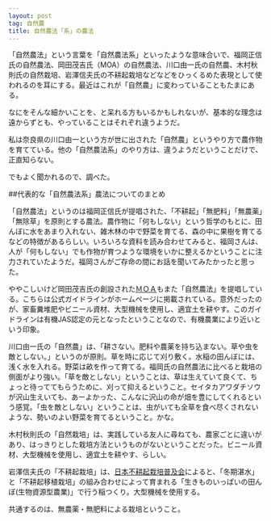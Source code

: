 ```yaml
---
layout: post
tag: 自然農
title: 自然農法「系」の農法
---
```

「自然農法」という言葉を「自然農法系」といったような意味合いで、福岡正信氏の自然農法、岡田茂吉氏（MOA）の自然農法、川口由一氏の自然農、木村秋則氏の自然栽培、岩澤信夫氏の不耕起栽培などなどをひっくるめた表現として使われるのを耳にする。最近はこれが「自然農」に変わっていることもたまにある。

なにをそんな細かいことを、と呆れる方もいるかもしれないが、基本的な理念は遠からずとも、やっていることはそれぞれ違うようだ。

私は奈良県の川口由一という方が世に出された「自然農」というやり方で農作物を育てている。他の「自然農法系」のやり方は、違うようだということだけで、正直知らない。

でもよく聞かれるので、調べた。


##代表的な「自然農法系」農法についてのまとめ

「自然農法」というのは福岡正信氏が提唱された、「不耕起」「無肥料」「無農薬」「無除草」を原則とする農法。農作物に「何もしない」という哲学のもとに、田んぼに水をあまり入れない、雑木林の中で野菜を育てる、森の中に果樹を育てるなどの特徴があるらしい。いろいろな資料を読み合わせてみると、福岡さんは、人が「何もしない」でも作物が育つような環境をいかに整えるかということに注力されていたようだ。福岡さんがご存命の間にお話を聞いてみたかったと思った。

ややこしいけど岡田茂吉氏の創設された[ＭＯＡ](http://www.moaagri.or.jp/profile/moa_guideline/index.html)もまた「自然農法」を提唱している。こちらは公式ガイドラインがホームページに掲載されている。意外だったのが、家畜糞堆肥やビニール資材、大型機械を使用し、適宜土を耕やす。このガイドラインは有機JAS認定の元となったということなので、有機農業により近いという印象。

川口由一氏の「自然農」は、「耕さない。肥料や農薬を持ち込まない。草や虫を敵としない。」というのが原則。草を時に応じて刈り敷く。水稲の田んぼには、浅く水を入れる。野菜は畝を作って育てる。福岡氏の自然農法に比べると栽培の側面がより強い。「草を敵としない」ということは、草は生えていて良くて、ちょっと待っててもらうために、刈って抑えるということ。セイタカアワダチソウが沢山生えいても、あーよかった、こんなに沢山の命が畑を豊にしてくれるという感覚。「虫を敵としない」ということは、虫がいても全草を食べ尽くされないような、勢いのよい野菜を育てるということ。かな。

木村秋則氏の「自然栽培」は、実践している友人に尋ねても、農家ごとに違いがあり、はっきりとした栽培方法というものがないということだった。ビニール資材、大型機械を使用し、適宜土を耕やす、らしい。

岩澤信夫氏の「不耕起栽培」は、[日本不耕起栽培普及会](http://www.no-tillfarming.jp/)によると、「冬期湛水」と「不耕起移植栽培」の組み合わせによって育まれる「生きものいっぱいの田んぼ(生物資源型農業)」で行う稲つくり。大型機械を使用する。

共通するのは、無農薬・無肥料による栽培ということ。
